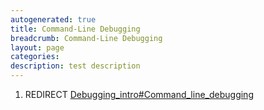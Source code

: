 ```yaml
---
autogenerated: true
title: Command-Line Debugging
breadcrumb: Command-Line Debugging
layout: page
categories: 
description: test description
---
```


1.  REDIRECT [Debugging\_intro\#Command\_line\_debugging](Debugging_intro#Command_line_debugging)
